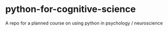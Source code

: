 # python-for-cognitive-science
A repo for a planned course on using python in psychology / neuroscience
